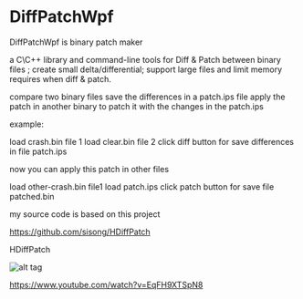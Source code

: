 # DiffPatchWpf
DiffPatchWpf  is binary patch maker 

a C\C++ library and command-line tools for Diff & Patch between binary files ;
create small delta/differential; 
support large files and limit memory requires when diff & patch.

compare two binary files
save the differences in a patch.ips file
apply the patch in another binary to patch it with the changes in the patch.ips

example: 

load crash.bin file 1 
load clear.bin  file 2
click diff button for save differences in file patch.ips

now you can apply this patch in other files

load other-crash.bin file1
load patch.ips
click patch button for save file patched.bin


my source code is based on this project

https://github.com/sisong/HDiffPatch

HDiffPatch


![alt tag](https://github.com/reproteq/DiffPatchWpf/blob/main/DiffPatchWpf-screenshoot.png) 



https://www.youtube.com/watch?v=EqFH9XTSpN8
